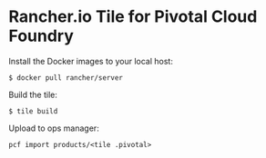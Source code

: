 # Rancher.io Tile for Pivotal Cloud Foundry


Install the Docker images to your local host:

```
$ docker pull rancher/server
```

Build the tile:

```
$ tile build
```

Upload to ops manager:

```
pcf import products/<tile .pivotal>
```

